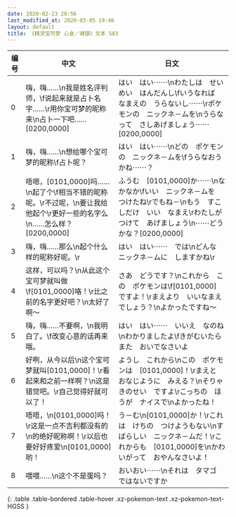 ```yaml
---
date: 2020-02-23 20:56
last_modified_at: 2020-03-05 19:46
layout: default
title: 《精灵宝可梦 心金／魂银》文本 583
---
```

| 编号 | 中文 | 日文 |
| ---- | ---- | ---- |
| 0 | 嗨，嗨……\n我是姓名评判师，\f说起来就是占卜名字……\r用你宝可梦的昵称来\n占卜一下吧……[0200,0000] | はい　はい⋯⋯\nわたしは　せいめい　はんだんし\fいうなれば　なまえの　うらないし⋯⋯\rポケモンの　ニックネ－ムを\nうらなって　さしあげましょう⋯⋯[0200,0000] |
| 1 | 嗨，嗨……\n想给哪个宝可梦的昵称\f占卜呢？ | はい　はい⋯⋯\nどの　ポケモンの　ニックネ－ムを\fうらなおうかね⋯⋯？ |
| 2 | 唔嗯，[0101,0000]吗……\n起了个\f相当不错的昵称呢。\r不过呢，\n要让我给他起个\r更好一些的名字么\n……怎么样？[0200,0000] | ふうむ　[0101,0000]か⋯⋯\nなかなか\fいい　ニックネ－ムを　つけたね\rでもね－\nもう　すこしだけ　いい　なまえ\rわたしが　つけて　あげましょう\n⋯⋯どうかな？[0200,0000] |
| 3 | 嗨，嗨……那么\n起个什么样的昵称好呢。\r | はい　はい⋯⋯　では\nどんな　ニックネ－ムに　しますかね\r |
| 4 | 这样，可以吗？\n从此这个宝可梦就叫做\f[0101,0000]咯！\r比之前的名字更好吧？\n太好了啊〜 | さあ　どうです？\nこれから　この　ポケモンは\f[0101,0000]　ですよ！\rまえより　いいなまえ　でしょう？\nよかったですね〜 |
| 5 | 嗨，嗨……不要啊，\n我明白了。\f改变心意的话再来哦。 | はい　はい⋯⋯　いいえ　なのね\nわかりましたよ\fきがむいたら　また　おいでなさいよ |
| 6 | 好咧，从今以后\n这个宝可梦就叫[0101,0000]！\r看起来和之前一样啊？\n这是错觉吧。\r自己觉得好就可以了！ | ようし　これから\nこの　ポケモンは　[0101,0000]！\rまえと　おなじように　みえる？\nそりゃ　きのせい　ですよ\rこっちの　ほうが　ナイスで\nよかったね！ |
| 7 | 唔唔，\n[0101,0000]吗！\r这是一点不吉利都没有的\n的绝好昵称啊！\r以后也要好好疼爱\n[0101,0000]哟！ | う－む\n[0101,0000]か！\rこれは　けちの　つけようもない\nすばらしい　ニックネ－ムだ！\rこれからも　[0101,0000]を\nかわいがって　おやんなさいよ！ |
| 8 | 喂喂……\n这个不是蛋吗？ | おいおい⋯⋯\nそれは　タマゴ　ではないですか |
{: .table .table-bordered .table-hover .xz-pokemon-text .xz-pokemon-text-HGSS }